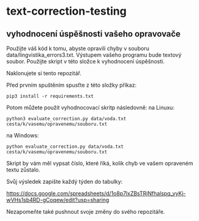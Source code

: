 # text-correction-testing

vyhodnocení úspěšnosti vašeho opravovače
----------------------------------------

Použijte váš kód k tomu, abyste opravili chyby v souboru data/lingvistika_errors3.txt. Výstupem vašeho programu bude textový soubor. Použijte skript v této složce k vyhodnocení úspěšnosti.

Naklonujete si tento repozitář.

Před prvním spuštěním spusťte z této složky příkaz:

```
pip3 install -r requirements.txt
```

Potom můžete použít vyhodnocovací skritp následovně:
na Linuxu:
```
python3 evaluate_correction.py data/voda.txt cesta/k/vasemu/opravenemu/souboru.txt
```

na Windows:
```
python evaluate_correction.py data/voda.txt cesta/k/vasemu/opravenemu/souboru.txt
```

Skript by vám měl vypsat číslo, které říká, kolik chyb ve vašem opraveném textu zůstalo.

Svůj výsledek zapište každý týden do tabulky:

https://docs.google.com/spreadsheets/d/1o8p7lxZBsTRjNfhalspq_vyKj-wVHs1sb4RD-gCoqew/edit?usp=sharing

Nezapomeňte také pushnout svoje změny do svého repozitáře.


